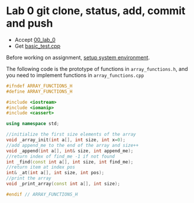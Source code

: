 # Lab 0 git clone, status, add, commit and push 

- Accept [00_lab_0](https://classroom.github.com/a/kk1kb4Ne)
- Get [basic_test.cpp](basic_test.cpp)

Before working on assignment, [setup system environment](https://github.com/stephengineer-CS003A-classroom/CS3A_Setup).


The following code is the prototype of functions in `array_functions.h`, and you need to implement functions in `array_functions.cpp`


```c++
#ifndef ARRAY_FUNCTIONS_H
#define ARRAY_FUNCTIONS_H

#include <iostream>
#include <iomanip>
#include <cassert>

using namespace std;

//initialize the first size elements of the array
void _array_init(int a[], int size, int x=0);
//add append_me to the end of the array and size++
void _append(int a[], int& size, int append_me);
//return index of find_me -1 if not found
int _find(const int a[], int size, int find_me);
//return item at index pos
int& _at(int a[], int size, int pos);
//print the array
void _print_array(const int a[], int size);

#endif // ARRAY_FUNCTIONS_H
```